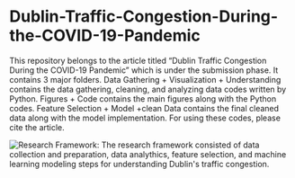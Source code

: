 # Dublin-Traffic-Congestion-During-the-COVID-19-Pandemic

This repository belongs to the article titled “Dublin Traffic Congestion During the COVID-19 Pandemic” which is under the submission phase. It contains 3 major folders. Data Gathering + Visualization + Understanding contains the data gathering, cleaning, and analyzing data codes written by Python. Figures + Code contains the main figures along with the Python codes. Feature Selection + Model +clean Data contains the final cleaned data along with the model implementation. For using these codes, please cite the article. 

![Research Framework: The research framework consisted of data collection and preparation, data analythics, feature selection, and machine learning modeling steps for understanding Dublin's traffic congestion.](https://user-images.githubusercontent.com/78085777/155408913-54574ad1-587b-46b9-8596-a12c114ae3dc.png)
